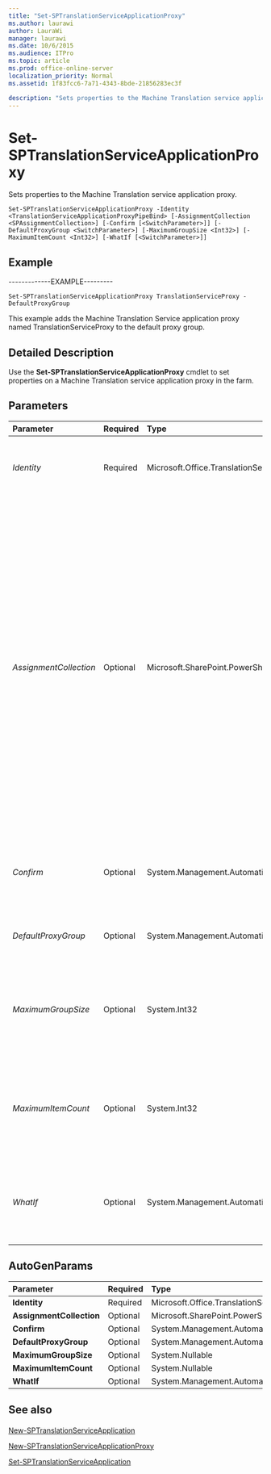```yaml
---
title: "Set-SPTranslationServiceApplicationProxy"
ms.author: laurawi
author: LauraWi
manager: laurawi
ms.date: 10/6/2015
ms.audience: ITPro
ms.topic: article
ms.prod: office-online-server
localization_priority: Normal
ms.assetid: 1f83fcc6-7a71-4343-8bde-21856283ec3f

description: "Sets properties to the Machine Translation service application proxy."
---
```


# Set-SPTranslationServiceApplicationProxy

Sets properties to the Machine Translation service application proxy.
  
```
Set-SPTranslationServiceApplicationProxy -Identity <TranslationServiceApplicationProxyPipeBind> [-AssignmentCollection <SPAssignmentCollection>] [-Confirm [<SwitchParameter>]] [-DefaultProxyGroup <SwitchParameter>] [-MaximumGroupSize <Int32>] [-MaximumItemCount <Int32>] [-WhatIf [<SwitchParameter>]]

```

## Example

-------------EXAMPLE---------
  
```
Set-SPTranslationServiceApplicationProxy TranslationServiceProxy -DefaultProxyGroup
```

This example adds the Machine Translation Service application proxy named TranslationServiceProxy to the default proxy group.
  
## Detailed Description

Use the **Set-SPTranslationServiceApplicationProxy** cmdlet to set properties on a Machine Translation service application proxy in the farm. 
  
## Parameters

|**Parameter**|**Required**|**Type**|**Description**|
|:-----|:-----|:-----|:-----|
| _Identity_ <br/> |Required  <br/> |Microsoft.Office.TranslationServices.Powershell.TranslationServiceApplicationProxyPipeBind  <br/> |Specifies the GUID of the service application proxy.  <br/> The type must be a valid GUID in the form, 12345678-90ab-cdef-1234-567890bcdefgh.  <br/> |
| _AssignmentCollection_ <br/> |Optional  <br/> |Microsoft.SharePoint.PowerShell.SPAssignmentCollection  <br/> |Manages objects for the purpose of proper disposal. Use of objects, such as **SPWeb** or **SPSite**, can use large amounts of memory and use of these objects in Windows PowerShell scripts requires proper memory management. Using the **SPAssignment** object, you can assign objects to a variable and dispose of the objects after they are needed to free up memory. When **SPWeb**, **SPSite**, or **SPSiteAdministration** objects are used, the objects are automatically disposed of if an assignment collection or the **Global** parameter is not used.  <br/> > [!NOTE]> When the **Global** parameter is used, all objects are contained in the global store. If objects are not immediately used, or disposed of by using the **Stop-SPAssignment** command, an out-of-memory scenario can occur.           |
| _Confirm_ <br/> |Optional  <br/> |System.Management.Automation.SwitchParameter  <br/> |Prompts you for confirmation before executing the command. For more information, type the following command: **get-help about_commonparameters** <br/> |
| _DefaultProxyGroup_ <br/> |Optional  <br/> |System.Management.Automation.SwitchParameter  <br/> |Specifies that the Machine Translation Service application proxy be added to the default proxy group for the local farm.  <br/> |
| _MaximumGroupSize_ <br/> |Optional  <br/> |System.Int32  <br/> |Maximum number of bytes the proxy will send to the service in a single request. The valid values are 131072 to 10485760. The default value is 2097152.  <br/> > [!NOTE]> We do not recommend use of this parameter.           |
| _MaximumItemCount_ <br/> |Optional  <br/> |System.Int32  <br/> |Maximum number of documents to be translated that the proxy will send to the service in a single request. The valid values are 1 to 40960. The default value is 9000.  <br/> > [!NOTE]> We do not recommend use of this parameter.           |
| _WhatIf_ <br/> |Optional  <br/> |System.Management.Automation.SwitchParameter  <br/> |Displays a message that describes the effect of the command instead of executing the command. For more information, type the following command: **get-help about_commonparameters** <br/> |
   
## AutoGenParams

|**Parameter**|**Required**|**Type**|**Description**|
|:-----|:-----|:-----|:-----|
|**Identity** <br/> |Required  <br/> |Microsoft.Office.TranslationServices.Powershell.TranslationServiceApplicationProxyPipeBind  <br/> ||
|**AssignmentCollection** <br/> |Optional  <br/> |Microsoft.SharePoint.PowerShell.SPAssignmentCollection  <br/> ||
|**Confirm** <br/> |Optional  <br/> |System.Management.Automation.SwitchParameter  <br/> ||
|**DefaultProxyGroup** <br/> |Optional  <br/> |System.Management.Automation.SwitchParameter  <br/> ||
|**MaximumGroupSize** <br/> |Optional  <br/> |System.Nullable  <br/> ||
|**MaximumItemCount** <br/> |Optional  <br/> |System.Nullable  <br/> ||
|**WhatIf** <br/> |Optional  <br/> |System.Management.Automation.SwitchParameter  <br/> ||
   
## See also

#### 

[New-SPTranslationServiceApplication](new-sptranslationserviceapplication.md)
  
[New-SPTranslationServiceApplicationProxy](new-sptranslationserviceapplicationproxy.md)
  
[Set-SPTranslationServiceApplication](set-sptranslationserviceapplication.md)

